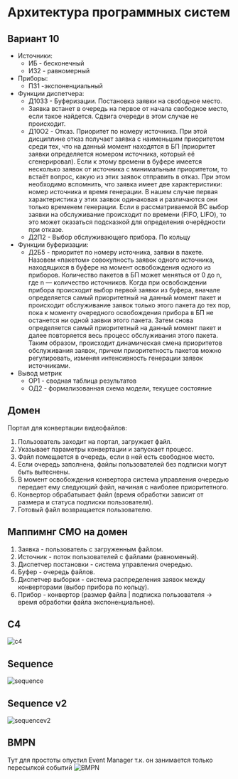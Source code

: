 # Архитектура программных систем
## Вариант 10
- Источники:
  - ИБ - бесконечный
  - И32 - равномерный
- Приборы:
  - П31 -экспоненциальный
- Функции диспетчера:
  - Д1033 - Буферизации. Постановка заявки на свободное место.
  - Заявка встанет в очередь на первое от начала свободное место, если такое найдется. Сдвига очереди в этом случае не происходит.
  - Д10О2 - Отказ. Приоритет по номеру источника. При этой дисциплине отказ получает заявка с наименьшим приоритетом среди тех, что на данный момент находятся в БП (приоритет заявки определяется номером источника, который её сгенерировал). Если к этому времени в буфере имеется несколько заявок от источника с минимальным приоритетом, то встаёт вопрос, какую из этих заявок отправить в отказ.
  При этом необходимо вспомнить, что заявка имеет две характеристики: номер источника и время генерации. В нашем случае первая характеристика у этих заявок одинаковая и различаются они только временем генерации. Если в рассматриваемой ВС выбор заявки на обслуживание происходит по времени (FIFO, LIFO), то это может оказаться подсказкой для определения очерёдности при отказе.
  - Д2П2 - Выбор обслуживающего прибора. По кольцу
- Функции буферизации:
  - Д2Б5 - приоритет по номеру источника, заявки в пакете. Назовем  «пакетом»  совокупность  заявок  одного  источника, находящихся в буфере на момент освобождения одного из приборов. Количество  пакетов  в  БП  может  меняться от 0 до n, где n — количество источников.
  Когда при освобождении прибора происходит выбор первой заявки из буфера, вначале определяется самый приоритетный на данный момент пакет и происходит обслуживание заявок только этого пакета до тех пор, пока к моменту очередного освобождения прибора в БП не останется ни одной заявки этого пакета. Затем снова определяется самый приоритетный на данный момент пакет и далее повторяется весь процесс обслуживания этого пакета. Таким образом, происходит динамическая смена приоритетов обслуживания заявок, причем приоритетность пакетов можно регулировать, изменяя интенсивность генерации заявок источниками.
- Вывод метрик
  - ОР1 - сводная таблица результатов
  - ОД2 - формализованная схема модели, текущее состояние
## Домен
Портал для конвертации видеофайлов: 
  1) Пользователь заходит на портал, загружает файл.
  2) Указывает параметры конвертации и запускает процесс.
  3) Файл помещается в очередь, если в ней есть свободное место.
  4) Если очередь заполнена, файлы пользователей без подписки могут быть вытеснены.
  5) В момент освобождения конвертора система управления очередью передает ему следующий файл, начиная с наиболее приоритетного.
  6) Конвертор обрабатывает файл (время обработки зависит от размера и статуса подписки пользователя).
  7) Готовый файл возвращается пользователю.
## Маппимнг СМО на домен
  1) Заявка - пользователь с загруженным файлом.
  2) Источник - поток пользователей с файлами (равноменый).
  3) Диспетчер постановки - система управления очередью.
  4) Буфер - очередь файлов.
  5) Диспетчер выборки - система распределения заявок между конверторами (выбор прибора по кольцу).
  6) Прибор - конвертор (размер файла | подписка пользователя -> время обработки файла экспоненциальное).

## С4
![с4](out/c4.png)

## Sequence
![sequence](out/sequence.png)

## Sequence v2
![sequencev2](out/sequence_v2.png)

## BMPN
Тут для простоты опустил Event Manager т.к. он занимается только пересылкой событий
![BMPN](out/bpmn.png)